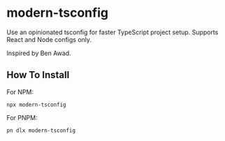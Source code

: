 # modern-tsconfig

Use an opinionated tsconfig for faster TypeScript project setup.
Supports React and Node configs only.

Inspired by Ben Awad.

## How To Install

For NPM:

```
npx modern-tsconfig
```

For PNPM:

```
pn dlx modern-tsconfig
```
